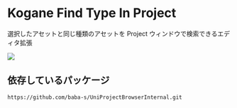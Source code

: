 # Kogane Find Type In Project

選択したアセットと同じ種類のアセットを Project ウィンドウで検索できるエディタ拡張

![](https://user-images.githubusercontent.com/6134875/149609691-46ec6cd4-1855-40a7-a074-f3c282f49957.gif)

## 依存しているパッケージ

```
https://github.com/baba-s/UniProjectBrowserInternal.git
```